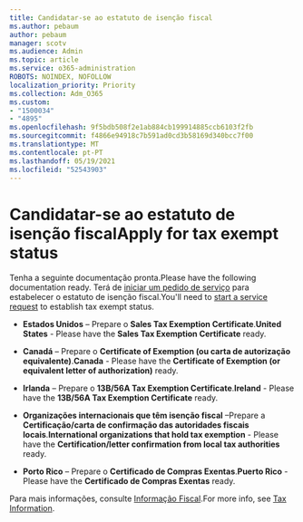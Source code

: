 ```yaml
---
title: Candidatar-se ao estatuto de isenção fiscal
ms.author: pebaum
author: pebaum
manager: scotv
ms.audience: Admin
ms.topic: article
ms.service: o365-administration
ROBOTS: NOINDEX, NOFOLLOW
localization_priority: Priority
ms.collection: Adm_O365
ms.custom:
- "1500034"
- "4895"
ms.openlocfilehash: 9f5bdb508f2e1ab884cb199914885ccb6103f2fb
ms.sourcegitcommit: f4866e94918c7b591ad0cd3b58169d340bcc7f00
ms.translationtype: MT
ms.contentlocale: pt-PT
ms.lasthandoff: 05/19/2021
ms.locfileid: "52543903"
---
```

# <a name="apply-for-tax-exempt-status"></a><span data-ttu-id="77e8e-102">Candidatar-se ao estatuto de isenção fiscal</span><span class="sxs-lookup"><span data-stu-id="77e8e-102">Apply for tax exempt status</span></span>

<span data-ttu-id="77e8e-103">Tenha a seguinte documentação pronta.</span><span class="sxs-lookup"><span data-stu-id="77e8e-103">Please have the following documentation ready.</span></span> <span data-ttu-id="77e8e-104">Terá de [iniciar um pedido de serviço](https://go.microsoft.com/fwlink/p/?linkid=518322) para estabelecer o estatuto de isenção fiscal.</span><span class="sxs-lookup"><span data-stu-id="77e8e-104">You'll need to [start a service request](https://go.microsoft.com/fwlink/p/?linkid=518322) to establish tax exempt status.</span></span>

- <span data-ttu-id="77e8e-105">**Estados Unidos** – Prepare o **Sales Tax Exemption Certificate**.</span><span class="sxs-lookup"><span data-stu-id="77e8e-105">**United States** - Please have the **Sales Tax Exemption Certificate** ready.</span></span>

- <span data-ttu-id="77e8e-106">**Canadá** – Prepare o **Certificate of Exemption (ou carta de autorização equivalente)**.</span><span class="sxs-lookup"><span data-stu-id="77e8e-106">**Canada** - Please have the **Certificate of Exemption (or equivalent letter of authorization)** ready.</span></span>

- <span data-ttu-id="77e8e-107">**Irlanda** – Prepare o **13B/56A Tax Exemption Certificate**.</span><span class="sxs-lookup"><span data-stu-id="77e8e-107">**Ireland** - Please have the **13B/56A Tax Exemption Certificate** ready.</span></span>

- <span data-ttu-id="77e8e-108">**Organizações internacionais que têm isenção fiscal** –Prepare a **Certificação/carta de confirmação das autoridades fiscais locais**.</span><span class="sxs-lookup"><span data-stu-id="77e8e-108">**International organizations that hold tax exemption** - Please have the **Certification/letter confirmation from local tax authorities** ready.</span></span>

- <span data-ttu-id="77e8e-109">**Porto Rico** – Prepare o **Certificado de Compras Exentas**.</span><span class="sxs-lookup"><span data-stu-id="77e8e-109">**Puerto Rico** - Please have the **Certificado de Compras Exentas** ready.</span></span>

<span data-ttu-id="77e8e-110">Para mais informações, consulte [Informação Fiscal](/microsoft-365/commerce/billing-and-payments/tax-information).</span><span class="sxs-lookup"><span data-stu-id="77e8e-110">For more info, see [Tax Information](/microsoft-365/commerce/billing-and-payments/tax-information).</span></span>
